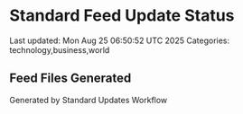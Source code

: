 # Standard Feed Update Status
Last updated: Mon Aug 25 06:50:52 UTC 2025
Categories: technology,business,world

## Feed Files Generated

Generated by Standard Updates Workflow
